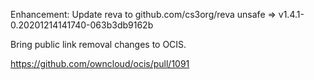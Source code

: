 Enhancement: Update reva to github.com/cs3org/reva unsafe => v1.4.1-0.20201214141740-063b3db9162b

Bring public link removal changes to OCIS.

https://github.com/owncloud/ocis/pull/1091

